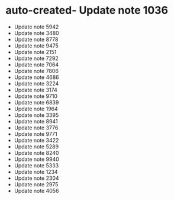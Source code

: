 # auto-created- Update note 1036
- Update note 5942
- Update note 3480
- Update note 8778
- Update note 9475
- Update note 2151
- Update note 7292
- Update note 7064
- Update note 7806
- Update note 4686
- Update note 3224
- Update note 3174
- Update note 9710
- Update note 6839
- Update note 1964
- Update note 3395
- Update note 8941
- Update note 3776
- Update note 9771
- Update note 3422
- Update note 5289
- Update note 8240
- Update note 9940
- Update note 5333
- Update note 1234
- Update note 2304
- Update note 2975
- Update note 4056
